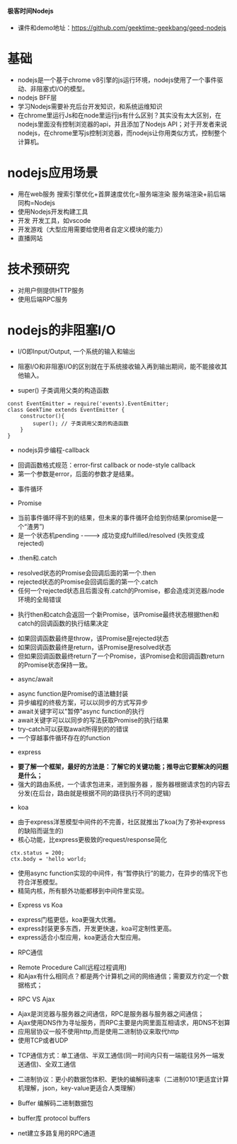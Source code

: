#### 极客时间Nodejs
* 课件和demo地址：https://github.com/geektime-geekbang/geed-nodejs
# 基础
* nodejs是一个基于chrome v8引擎的js运行环境，nodejs使用了一个事件驱动、非阻塞式I/O的模型。
* nodejs BFF层
* 学习Nodejs需要补充后台开发知识，和系统运维知识
* 在chrome里运行Js和在node里运行js有什么区别？其实没有太大区别，在nodejs里面没有控制浏览器的api，并且添加了Nodejs API；对于开发者来说nodejs，在chrome里写js控制浏览器，而nodejs让你用类似方式，控制整个计算机。

# nodejs应用场景
* 用在web服务
搜索引擎优化+首屏速度优化=服务端渲染
服务端渲染+前后端同构=Nodejs
* 使用Nodejs开发构建工具
* 开发 开发工具，如vscode
* 开发游戏（大型应用需要给使用者自定义模块的能力）
* 直播网站

# 技术预研究
* 对用户侧提供HTTP服务
* 使用后端RPC服务 

# nodejs的非阻塞I/O
* I/O即Input/Output, 一个系统的输入和输出
* 阻塞I/O和非阻塞I/O的区别就在于系统接收输入再到输出期间，能不能接收其他输入。

* super() 子类调用父类的构造函数
```
const EventEmitter = require('events).EventEmitter;
class GeekTime extends EventEmitter {
    constructor(){
        super(); // 子类调用父类的构造函数
    }
}
```

* nodejs异步编程-callback
- 回调函数格式规范：error-first callback or node-style callback
- 第一个参数是error，后面的参数才是结果。

* 事件循环

* Promise
- 当前事件循环得不到的结果，但未来的事件循环会给到你结果(promise是一个“渣男”)
- 是一个状态机pending ---->  成功变成fulfilled/resolved (失败变成rejected)
* .then和.catch
- resolved状态的Promise会回调后面的第一个.then
- rejected状态的Promise会回调后面的第一个.catch
- 任何一个rejected状态且后面没有.catch的Promise，都会造成浏览器/node环境的全局错误

* 执行then和catch会返回一个新Promise，该Promise最终状态根据then和catch的回调函数的执行结果决定
- 如果回调函数最终是throw，该Promise是rejected状态
- 如果回调函数最终是return，该Promise是resolved状态
- 但如果回调函数最终return了一个Promise，该Promise会和回调函数return的Promise状态保持一致。

* async/await
- async function是Promise的语法糖封装
- 异步编程的终极方案，可以以同步的方式写异步
- await关键字可以"暂停"async function的执行
- await关键字可以以同步的写法获取Promise的执行结果
- try-catch可以获取await所得到的的错误
- 一个穿越事件循环存在的function

* express
- **要了解一个框架，最好的方法是：了解它的关键功能；推导出它要解决的问题是什么；**
- 强大的路由系统，一个请求包进来，进到服务器 ，服务器根据请求包的内容去分发(在后台，路由就是根据不同的路径执行不同的逻辑)

* koa
- 由于express洋葱模型中间件的不完善，社区就推出了koa(为了弥补express的缺陷而诞生的)
- 核心功能，比express更极致的request/response简化
```
 ctx.status = 200;
 ctx.body = 'hello world;
 ```
- 使用async function实现的中间件，有“暂停执行”的能力，在异步的情况下也符合洋葱模型。
- 精简内核，所有额外功能都移到中间件里实现。

* Express vs Koa
- express门槛更低，koa更强大优雅。
- express封装更多东西，开发更快速，koa可定制性更高。
- express适合小型应用，koa更适合大型应用。

* RPC通信
- Remote Procedure Call(远程过程调用)
- 和Ajax有什么相同点？都是两个计算机之间的网络通信；需要双方约定一个数据格式；
* RPC VS Ajax
- Ajax是浏览器与服务器之间通信，RPC是服务器与服务器之间通信；
- Ajax使用DNS作为寻址服务，而RPC主要是内网里面互相请求，用DNS不划算
- 应用层协议一般不使用http,而是使用二进制协议来取代http
- 使用TCP或者UDP

* TCP通信方式：单工通信、半双工通信(同一时间内只有一端能往另外一端发送通信)、全双工通信
* 二进制协议：更小的数据包体积、更快的编解码速率（二进制0101更适宜计算机理解，json，key-value更适合人类理解）

* Buffer 编解码二进制数据包
- buffer库 protocol buffers

* net建立多路复用的RPC通道